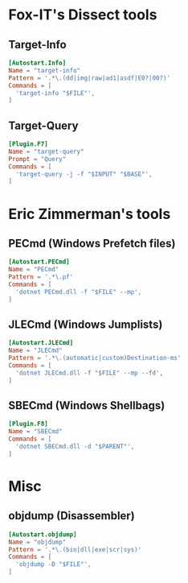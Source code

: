# Fox-IT's Dissect tools

## Target-Info
```toml
[Autostart.Info]
Name = "target-info"
Pattern = '.*\.(dd|img|raw|ad1|asdf|E0?|00?)'
Commands = [
  'target-info "$FILE"',
]
```

## Target-Query
```toml
[Plugin.F7]
Name = "target-query"
Prompt = "Query"
Commands = [
  'target-query -j -f "$INPUT" "$BASE"',
]
```

# Eric Zimmerman's tools

## PECmd (Windows Prefetch files)
```toml
[Autostart.PECmd]
Name = "PECmd"
Pattern = '.*\.pf'
Commands = [
  'dotnet PECmd.dll -f "$FILE" --mp',
]
```

## JLECmd (Windows Jumplists)
```toml
[Autostart.JLECmd]
Name = "JLECmd"
Pattern = '.*\.(automatic|custom)Destination-ms'
Commands = [
  'dotnet JLECmd.dll -f "$FILE" --mp --fd',
]
```

## SBECmd (Windows Shellbags)
```toml
[Plugin.F8]
Name = "SBECmd"
Commands = [
  'dotnet SBECmd.dll -d "$PARENT"',
]
```

# Misc

## objdump (Disassembler)
```toml
[Autostart.objdump]
Name = "objdump"
Pattern = '.*\.(bin|dll|exe|scr|sys)'
Commands = [
  'objdump -D "$FILE"',
]
```
